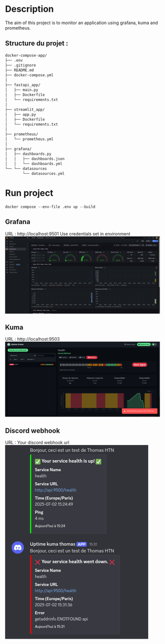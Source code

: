 # Description
The aim of this project is to monitor an application using grafana, kuma and prometheus.

## Structure du projet :

```
docker-compose-app/
├── .env
├── .gitignore
├── README.md
├── docker-compose.yml
│
├── fastapi_app/
│   ├── main.py
│   ├── Dockerfile
│   └── requirements.txt
│
├── streamlit_app/
│   ├── app.py
│   ├── Dockerfile
│   └── requirements.txt
│
├── prometheus/
│   └── prometheus.yml
│
├── grafana/
│   ├── dashboards.py
│   │   ├── dashboards.json
│   │   └── dashboards.yml
└── └── datasources
        └── datasources.yml
```

# Run project
```batch
docker compose --env-file .env up --build
```

## Grafana 
URL :  http://localhost:9501
Use credentials set in environment
![image info](asset/grafana.png)

## Kuma 
URL :  http://localhost:9503
![image info](asset/kuma-uptime.png)

## Discord webhook 
URL : Your discord webhook url
![image info](asset/discord-alerte.png)